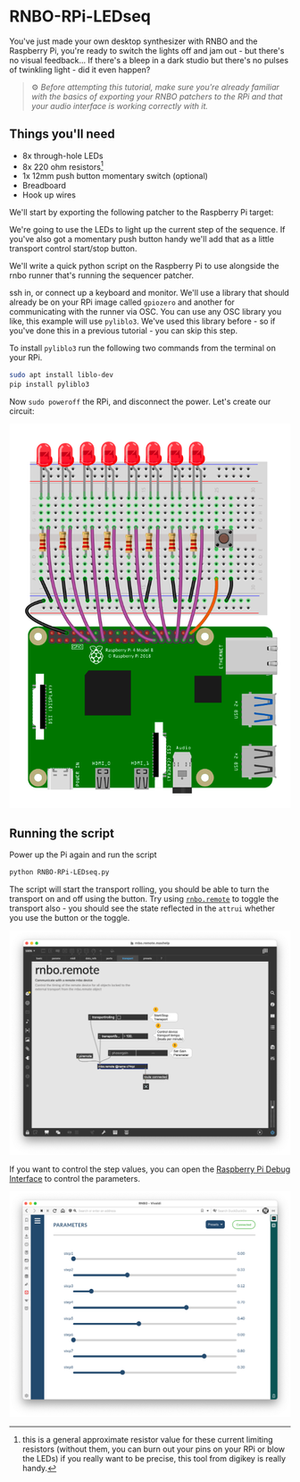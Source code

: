 # RNBO-RPi-LEDseq

You've just made your own desktop synthesizer with RNBO and the Raspberry Pi, you're ready to switch the lights off and jam out - but there's no visual feedback... If there's a bleep in a dark studio but there's no pulses of twinkling light - did it even happen?

> ⚙️ *Before attempting this tutorial, make sure you're already familiar with the basics of exporting your RNBO patchers to the RPi and that your audio interface is working correctly with it.*

## Things you'll need  

* 8x through-hole LEDs
* 8x 220 ohm resistors[^1]
* 1x 12mm push button momentary switch (optional)
* Breadboard
* Hook up wires

We'll start by exporting the following patcher to the Raspberry Pi target:​

We're going to use the LEDs to light up the current step of the sequence. If you've also got a momentary push button handy we'll add that as a little transport control start/stop button.

We'll write a quick python script on the Raspberry Pi to use alongside the rnbo runner that's running the sequencer patcher.

ssh in, or connect up a keyboard and monitor. We'll use a library that should already be on your RPi image called `gpiozero` and another for communicating with the runner via OSC. You can use any OSC library you like, this example will use `pyliblo3`. We've used this library before - so if you've done this in a previous tutorial - you can skip this step.

To install `pyliblo3` run the following two commands from the terminal on your RPi.

```bash
sudo apt install liblo-dev
pip install pyliblo3
```

Now `sudo poweroff` the RPi, and disconnect the power. Let's create our circuit:

![Fritzing Diagram](./RNBO-RPi-LEDseq.png)

## Running the script
Power up the Pi again and run the script

```bash
python RNBO-RPi-LEDseq.py
```

The script will start the transport rolling, you should be able to turn the transport on and off using the button. Try using [`rnbo.remote`](https://rnbo.cycling74.com/objects/ref/rnbo.remote) to toggle the transport also - you should see the state reflected in the `attrui` whether you use the button or the toggle.

![rnbo.remote](rnbo.remote.png)

If you want to control the step values, you can open the [Raspberry Pi Debug Interface](https://rnbo-staging.cycling74.com/learn/raspberry-pi-debug-interface) to control the parameters.

![rnbo runner debug interface](./rpi-debug-interface-params.png)

[^1]: this is a general approximate resistor value for these current limiting resistors (without them, you can burn out your pins on your RPi or blow the LEDs) if you really want to be precise, this tool from digikey is really handy.
